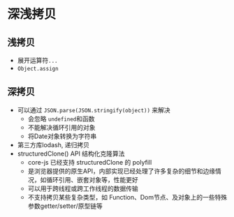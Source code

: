 # 深浅拷贝

## 浅拷贝
- 展开运算符`...`
- `Object.assign`

## 深拷贝
- 可以通过 `JSON.parse(JSON.stringify(object))` 来解决
  - 会忽略 `undefined`和函数
  - 不能解决循环引用的对象
  - 将Date对象转换为字符串
- 第三方库lodash, 递归拷贝
<run-script  codePath="knowledge-lib/js/算法/经典手写/深浅拷贝/deepClone.js"></run-script>
- structuredClone() API 结构化克隆算法
  - core-js 已经支持 structuredClone 的 polyfill
  - 是浏览器提供的原生API，内部实现已经处理了许多复杂的细节和边缘情况，如循环引用、嵌套对象等，性能更好
  - 可以用于跨线程或跨工作线程的数据传输
  - 不支持拷贝某些复杂类型，如 Function、Dom节点、及对象上的一些特殊参数getter/setter/原型链等
<run-script  codePath="knowledge-lib/js/算法/经典手写/深浅拷贝/structure.js"></run-script>








